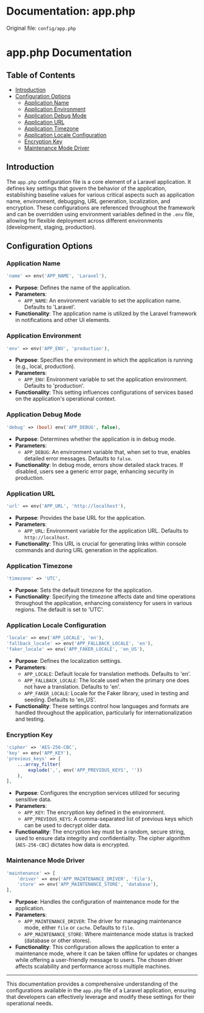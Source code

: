 # Documentation: app.php

Original file: `config/app.php`

# app.php Documentation

## Table of Contents
- [Introduction](#introduction)
- [Configuration Options](#configuration-options)
  - [Application Name](#application-name)
  - [Application Environment](#application-environment)
  - [Application Debug Mode](#application-debug-mode)
  - [Application URL](#application-url)
  - [Application Timezone](#application-timezone)
  - [Application Locale Configuration](#application-locale-configuration)
  - [Encryption Key](#encryption-key)
  - [Maintenance Mode Driver](#maintenance-mode-driver)

## Introduction
The `app.php` configuration file is a core element of a Laravel application. It defines key settings that govern the behavior of the application, establishing baseline values for various critical aspects such as application name, environment, debugging, URL generation, localization, and encryption. These configurations are referenced throughout the framework and can be overridden using environment variables defined in the `.env` file, allowing for flexible deployment across different environments (development, staging, production).

## Configuration Options

### Application Name
```php
'name' => env('APP_NAME', 'Laravel'),
```
- **Purpose**: Defines the name of the application.
- **Parameters**: 
  - `APP_NAME`: An environment variable to set the application name. Defaults to 'Laravel'.
- **Functionality**: The application name is utilized by the Laravel framework in notifications and other UI elements.

### Application Environment
```php
'env' => env('APP_ENV', 'production'),
```
- **Purpose**: Specifies the environment in which the application is running (e.g., local, production).
- **Parameters**: 
  - `APP_ENV`: Environment variable to set the application environment. Defaults to 'production'.
- **Functionality**: This setting influences configurations of services based on the application's operational context.

### Application Debug Mode
```php
'debug' => (bool) env('APP_DEBUG', false),
```
- **Purpose**: Determines whether the application is in debug mode.
- **Parameters**:
  - `APP_DEBUG`: An environment variable that, when set to true, enables detailed error messages. Defaults to `false`.
- **Functionality**: In debug mode, errors show detailed stack traces. If disabled, users see a generic error page, enhancing security in production.

### Application URL
```php
'url' => env('APP_URL', 'http://localhost'),
```
- **Purpose**: Provides the base URL for the application.
- **Parameters**:
  - `APP_URL`: Environment variable for the application URL. Defaults to `http://localhost`.
- **Functionality**: This URL is crucial for generating links within console commands and during URL generation in the application.

### Application Timezone
```php
'timezone' => 'UTC',
```
- **Purpose**: Sets the default timezone for the application.
- **Functionality**: Specifying the timezone affects date and time operations throughout the application, enhancing consistency for users in various regions. The default is set to 'UTC'.

### Application Locale Configuration
```php
'locale' => env('APP_LOCALE', 'en'),
'fallback_locale' => env('APP_FALLBACK_LOCALE', 'en'),
'faker_locale' => env('APP_FAKER_LOCALE', 'en_US'),
```
- **Purpose**: Defines the localization settings.
- **Parameters**: 
  - `APP_LOCALE`: Default locale for translation methods. Defaults to 'en'.
  - `APP_FALLBACK_LOCALE`: The locale used when the primary one does not have a translation. Defaults to 'en'.
  - `APP_FAKER_LOCALE`: Locale for the Faker library, used in testing and seeding. Defaults to 'en_US'.
- **Functionality**: These settings control how languages and formats are handled throughout the application, particularly for internationalization and testing.

### Encryption Key
```php
'cipher' => 'AES-256-CBC',
'key' => env('APP_KEY'),
'previous_keys' => [
    ...array_filter(
        explode(',', env('APP_PREVIOUS_KEYS', ''))
    ),
],
```
- **Purpose**: Configures the encryption services utilized for securing sensitive data.
- **Parameters**:
  - `APP_KEY`: The encryption key defined in the environment.
  - `APP_PREVIOUS_KEYS`: A comma-separated list of previous keys which can be used to decrypt older data.
- **Functionality**: The encryption key must be a random, secure string, used to ensure data integrity and confidentiality. The cipher algorithm (`AES-256-CBC`) dictates how data is encrypted.

### Maintenance Mode Driver
```php
'maintenance' => [
    'driver' => env('APP_MAINTENANCE_DRIVER', 'file'),
    'store' => env('APP_MAINTENANCE_STORE', 'database'),
],
```
- **Purpose**: Handles the configuration of maintenance mode for the application.
- **Parameters**:
  - `APP_MAINTENANCE_DRIVER`: The driver for managing maintenance mode, either `file` or `cache`. Defaults to `file`.
  - `APP_MAINTENANCE_STORE`: Where maintenance mode status is tracked (database or other stores).
- **Functionality**: This configuration allows the application to enter a maintenance mode, where it can be taken offline for updates or changes while offering a user-friendly message to users. The chosen driver affects scalability and performance across multiple machines.

---

This documentation provides a comprehensive understanding of the configurations available in the `app.php` file of a Laravel application, ensuring that developers can effectively leverage and modify these settings for their operational needs.